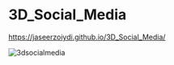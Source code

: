# 3D_Social_Media

https://jaseerzoiydi.github.io/3D_Social_Media/

![3dsocialmedia](https://user-images.githubusercontent.com/99995087/186642605-80543343-1d85-44f8-bb04-a25944407ebb.png)
